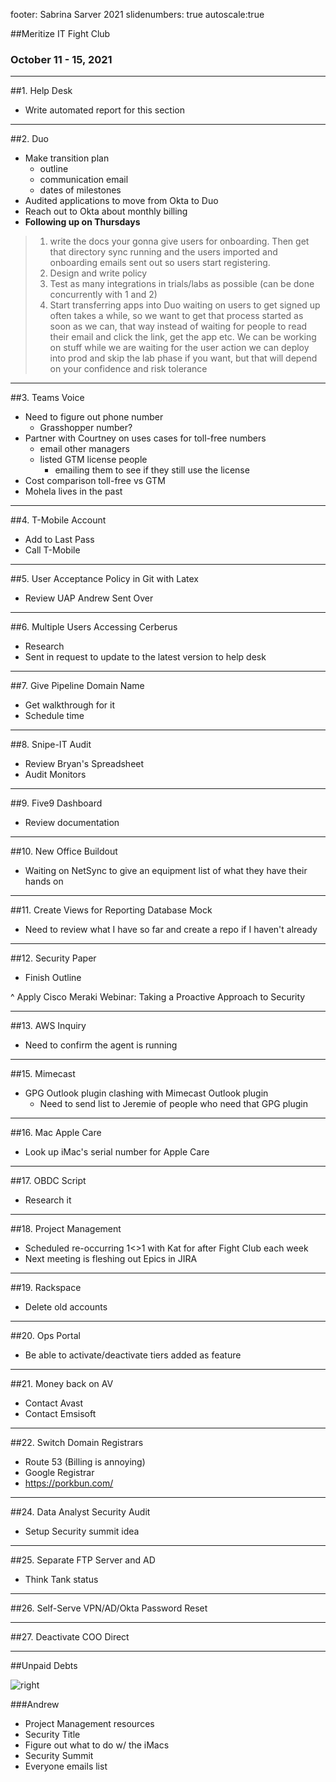 footer: Sabrina Sarver 2021
slidenumbers: true
autoscale:true

##Meritize IT Fight Club
### October 11 - 15, 2021

---

##1. Help Desk
- Write automated report for this section

---

##2. Duo

- Make transition plan
  - outline
  - communication email
  - dates of milestones
- Audited applications to move from Okta to Duo
- Reach out to Okta about monthly billing
- **Following up on Thursdays**

> 	1.	write the docs your gonna give users for onboarding. Then get that directory sync running and the users imported and onboarding emails sent out so users start registering.
>	2.	Design and write policy
>	3.	Test as many integrations in trials/labs as possible (can be done concurrently with 1 and 2)
>	4.	Start transferring apps into Duo
>   waiting on users to get signed up often takes a while, so we want to get that process started as soon as we can, that way instead of waiting for people to read their email and click the link, get the app etc. We can be working on stuff while we are waiting for the user action
>   we can deploy into prod and skip the lab phase if you want, but that will depend on your confidence and risk tolerance

---

##3. Teams Voice
- Need to figure out phone number
    - Grasshopper number?
- Partner with Courtney on uses cases for toll-free numbers
    - email other managers
    - listed GTM license people
      - emailing them to see if they still use the license
- Cost comparison toll-free vs GTM
- Mohela lives in the past

---

##4. T-Mobile Account
- Add to Last Pass
- Call T-Mobile

---

##5. User Acceptance Policy in Git with Latex
- Review UAP Andrew Sent Over

---

##6. Multiple Users Accessing Cerberus
- Research
- Sent in request to update to the latest version to help desk

---

##7. Give Pipeline Domain Name
- Get walkthrough for it
- Schedule time

---

##8. Snipe-IT Audit
- Review Bryan's Spreadsheet
- Audit Monitors

---

##9. Five9 Dashboard
- Review documentation

---

##10. New Office Buildout
- Waiting on NetSync to give an equipment list of what they have their hands on

---

##11. Create Views for Reporting Database Mock
- Need to review what I have so far and create a repo if I haven't already

---

##12. Security Paper
- Finish Outline

^ Apply Cisco Meraki Webinar: Taking a Proactive Approach to Security

---

##13. AWS Inquiry
- Need to confirm the agent is running

---

##15. Mimecast
- GPG Outlook plugin clashing with Mimecast Outlook plugin
  - Need to send list to Jeremie of people who need that GPG plugin

---

##16. Mac Apple Care
- Look up iMac's serial number for Apple Care

---

##17. OBDC Script
- Research it

---

##18. Project Management
- Scheduled re-occurring 1<>1 with Kat for after Fight Club each week
- Next meeting is fleshing out Epics in JIRA

---

##19. Rackspace
- Delete old accounts

---

##20. Ops Portal
- Be able to activate/deactivate tiers added as feature

---

##21. Money back on AV
- Contact Avast
- Contact Emsisoft

---

##22. Switch Domain Registrars
- Route 53 (Billing is annoying)
- Google Registrar
- https://porkbun.com/

---

##24. Data Analyst Security Audit

- Setup Security summit idea

---

##25. Separate FTP Server and AD

- Think Tank status

---

##26. Self-Serve VPN/AD/Okta Password Reset



---

##27. Deactivate COO Direct

---

##Unpaid Debts

![right](https://i.imgur.com/qsNlN7E.jpg)

###Andrew
- Project Management resources
- Security Title
- Figure out what to do w/ the iMacs
- Security Summit
- Everyone emails list